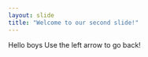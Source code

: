 ```yaml
---
layout: slide
title: "Welcome to our second slide!"
---
```

Hello boys
Use the left arrow to go back!
